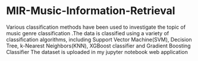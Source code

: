 # MIR-Music-Information-Retrieval
Various classification methods have been used to investigate the topic of music genre classification .The data is classified using a variety of classification algorithms, including Support Vector Machine(SVM), Decision Tree, k-Nearest Neighbors(KNN), XGBoost classifier and Gradient Boosting Classifier
The dataset is uploaded in my jupyter notebook web application
